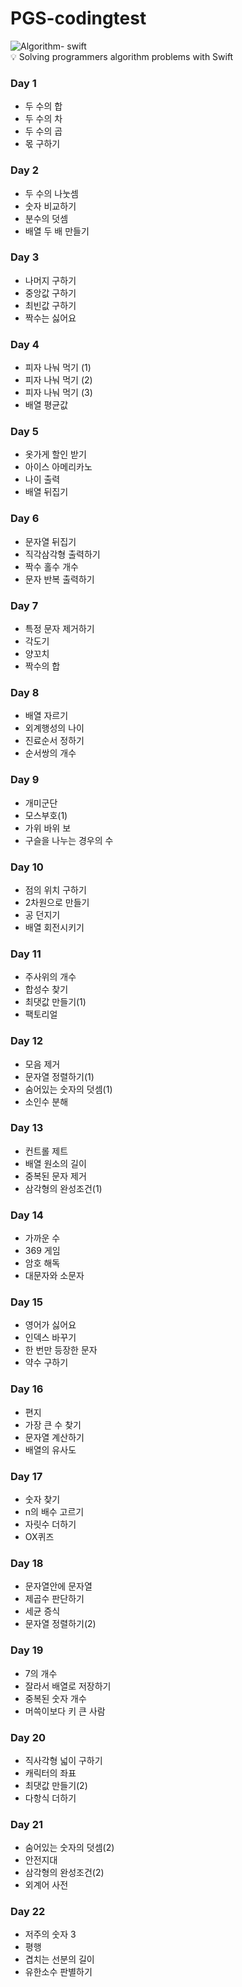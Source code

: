 # PGS-codingtest
![Algorithm- swift](https://github.com/danieiOS/PGS-codingtest/assets/133854543/61ef290e-647f-43f5-8f73-8b2623c13e96)      
💡 Solving programmers algorithm problems with Swift
### Day 1
- 두 수의 합
- 두 수의 차
- 두 수의 곱
- 몫 구하기   
### Day 2
- 두 수의 나눗셈
- 숫자 비교하기
- 분수의 덧셈
- 배열 두 배 만들기   
### Day 3
- 나머지 구하기
- 중앙값 구하기
- 최빈값 구하기
- 짝수는 싫어요
### Day 4
- 피자 나눠 먹기 (1)
- 피자 나눠 먹기 (2)
- 피자 나눠 먹기 (3)
- 배열 평균값
### Day 5
- 옷가게 할인 받기
- 아이스 아메리카노
- 나이 출력
- 배열 뒤집기
### Day 6
- 문자열 뒤집기
- 직각삼각형 출력하기
- 짝수 홀수 개수
- 문자 반복 출력하기
### Day 7
- 특정 문자 제거하기
- 각도기
- 양꼬치
- 짝수의 합
### Day 8
- 배열 자르기
- 외계행성의 나이
- 진료순서 정하기
- 순서쌍의 개수
### Day 9
- 개미군단
- 모스부호(1)
- 가위 바위 보
- 구슬을 나누는 경우의 수
### Day 10
- 점의 위치 구하기
- 2차원으로 만들기
- 공 던지기
- 배열 회전시키기
### Day 11
- 주사위의 개수
- 합성수 찾기
- 최댓값 만들기(1)
- 팩토리얼
### Day 12 
- 모음 제거
- 문자열 정렬하기(1)
- 숨어있는 숫자의 덧셈(1)
- 소인수 분해
### Day 13
- 컨트롤 제트
- 배열 원소의 길이
- 중복된 문자 제거
- 삼각형의 완성조건(1)
### Day 14
- 가까운 수
- 369 게임
- 암호 해독
- 대문자와 소문자
### Day 15
- 영어가 싫어요
- 인덱스 바꾸기
- 한 번만 등장한 문자
- 약수 구하기
### Day 16
- 편지
- 가장 큰 수 찾기
- 문자열 계산하기
- 배열의 유사도
### Day 17
- 숫자 찾기
- n의 배수 고르기
- 자릿수 더하기
- OX퀴즈
### Day 18
- 문자열안에 문자열
- 제곱수 판단하기
- 세균 증식
- 문자열 정렬하기(2)
### Day 19
- 7의 개수
- 잘라서 배열로 저장하기
- 중복된 숫자 개수
- 머쓱이보다 키 큰 사람
### Day 20
- 직사각형 넓이 구하기
- 캐릭터의 좌표
- 최댓값 만들기(2)
- 다항식 더하기
### Day 21
- 숨어있는 숫자의 덧셈(2)
- 안전지대
- 삼각형의 완성조건(2)
- 외계어 사전
### Day 22
- 저주의 숫자 3
- 평행
- 겹치는 선분의 길이
- 유한소수 판별하기
